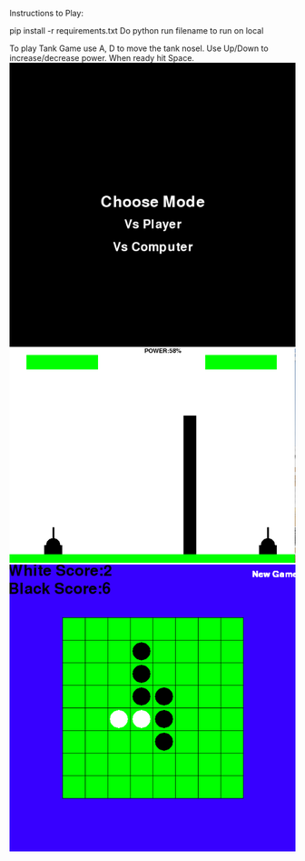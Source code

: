 Instructions to Play:

pip install -r requirements.txt
Do python run filename to run on local

To play Tank Game use A, D to move the tank nosel. Use Up/Down to increase/decrease power. When ready hit Space.
![](1.png)
![](2.png)
![](3.png)
